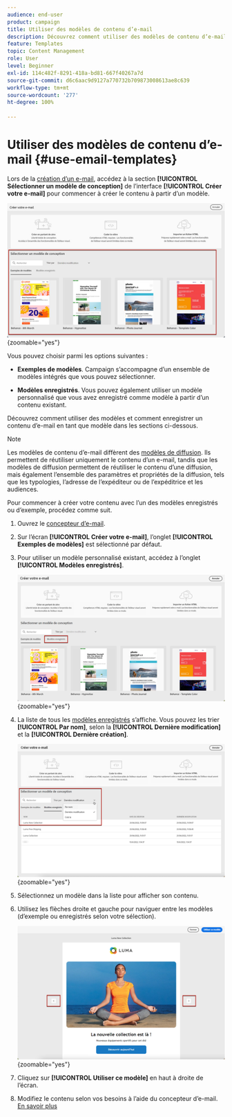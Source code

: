 ```yaml
---
audience: end-user
product: campaign
title: Utiliser des modèles de contenu d’e-mail
description: Découvrez comment utiliser des modèles de contenu d’e-mail dans Adobe Campaign.
feature: Templates
topic: Content Management
role: User
level: Beginner
exl-id: 114c482f-8291-418a-bd81-667f40267a7d
source-git-commit: d6c6aac9d9127a770732b709873008613ae8c639
workflow-type: tm+mt
source-wordcount: '277'
ht-degree: 100%

---
```


# Utiliser des modèles de contenu d’e-mail {#use-email-templates}

Lors de la [création d’un e-mail](../email/create-email.md), accédez à la section **[!UICONTROL Sélectionner un modèle de conception]** de l’interface **[!UICONTROL Créer votre e-mail]** pour commencer à créer le contenu à partir d’un modèle.

![Interface du concepteur d’e-mail présentant les modèles disponibles](assets/email_designer-templates.png){zoomable="yes"}

Vous pouvez choisir parmi les options suivantes :

* **Exemples de modèles**. Campaign s’accompagne d’un ensemble de modèles intégrés que vous pouvez sélectionner.

* **Modèles enregistrés**. Vous pouvez également utiliser un modèle personnalisé que vous avez enregistré comme modèle à partir d’un contenu existant.

Découvrez comment utiliser des modèles et comment enregistrer un contenu d’e-mail en tant que modèle dans les sections ci-dessous.

>[!NOTE]
>
>Les modèles de contenu d’e-mail diffèrent des [modèles de diffusion](../msg/delivery-template.md). Ils permettent de réutiliser uniquement le contenu d’un e-mail, tandis que les modèles de diffusion permettent de réutiliser le contenu d’une diffusion, mais également l’ensemble des paramètres et propriétés de la diffusion, tels que les typologies, l’adresse de l’expéditeur ou de l’expéditrice et les audiences.

Pour commencer à créer votre contenu avec l’un des modèles enregistrés ou d’exemple, procédez comme suit.

1. Ouvrez le [concepteur d’e-mail](create-email-content.md).

1. Sur l’écran **[!UICONTROL Créer votre e-mail]**, l’onglet **[!UICONTROL Exemples de modèles]** est sélectionné par défaut.

1. Pour utiliser un modèle personnalisé existant, accédez à l’onglet **[!UICONTROL Modèles enregistrés]**.

   ![Onglet Modèles enregistrés dans le concepteur d’e-mail](assets/email_designer-saved-templates-tab.png){zoomable="yes"}

1. La liste de tous les [modèles enregistrés](#save-as-template) s’affiche. Vous pouvez les trier **[!UICONTROL Par nom]**, selon la **[!UICONTROL Dernière modification]** et la **[!UICONTROL Dernière création]**.

   ![Liste des modèles enregistrés dans le concepteur d’e-mail](assets/email_designer-saved-templates.png){zoomable="yes"}

1. Sélectionnez un modèle dans la liste pour afficher son contenu.

1. Utilisez les flèches droite et gauche pour naviguer entre les modèles (d’exemple ou enregistrés selon votre sélection).

   ![Flèches de navigation pour les modèles dans le concepteur d’e-mail](assets/email_designer-saved-templates-navigate.png){zoomable="yes"}

1. Cliquez sur **[!UICONTROL Utiliser ce modèle]** en haut à droite de l’écran.

1. Modifiez le contenu selon vos besoins à l’aide du concepteur d’e-mail. [En savoir plus](create-email-content.md)